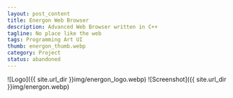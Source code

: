 ```yaml
---
layout: post_content
title: Energon Web Browser
description: Advanced Web Browser written in C++
tagline: No place like the web
tags: Programming Art UI
thumb: energon_thumb.webp
category: Project
status: abandoned
---
```

![Logo]({{ site.url_dir }}img/energon_logo.webp)
![Screenshot]({{ site.url_dir }}img/energon.webp)
